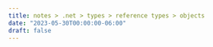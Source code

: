 ```yaml
---
title: notes > .net > types > reference types > objects
date: "2023-05-30T00:00:00-06:00"
draft: false
---
```

